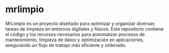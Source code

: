 # mrlimpio
MrLimpio es un proyecto diseñado para optimizar y organizar diversas tareas de limpieza en entornos digitales y físicos. Este repositorio contiene el código y los recursos necesarios para automatizar procesos de mantenimiento, limpieza de datos y optimización en aplicaciones, asegurando un flujo de trabajo más eficiente y ordenado.
